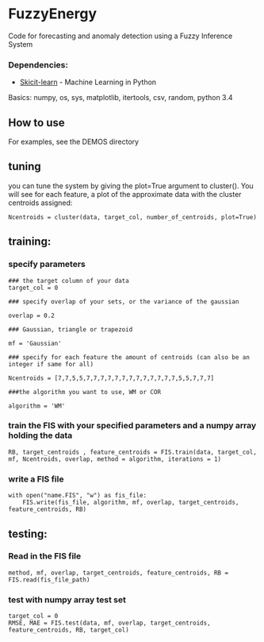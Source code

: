 # FuzzyEnergy
Code for forecasting and anomaly detection using a Fuzzy Inference System

### Dependencies:

* [Skicit-learn](http://scikit-learn.org/) - Machine Learning in Python

Basics: numpy, os, sys, matplotlib, itertools, csv, random, python 3.4

## How to use

For examples, see the DEMOS directory

## tuning
you can tune the system by giving the plot=True argument to cluster(). You will see for each feature, 
a plot of the approximate data with the cluster centroids assigned: 

```
Ncentroids = cluster(data, target_col, number_of_centroids, plot=True)
```

## training:

### specify parameters

```
### the target column of your data
target_col = 0

### specify overlap of your sets, or the variance of the gaussian

overlap = 0.2	

### Gaussian, triangle or trapezoid

mf = 'Gaussian'

### specify for each feature the amount of centroids (can also be an integer if same for all)

Ncentroids = [7,7,5,5,7,7,7,7,7,7,7,7,7,7,7,7,7,5,5,7,7,7]

###the algorithm you want to use, WM or COR

algorithm = 'WM' 
```

### train the FIS with your specified parameters and a numpy array holding the data

```
RB, target_centroids , feature_centroids = FIS.train(data, target_col, mf, Ncentroids, overlap, method = algorithm, iterations = 1)
```

### write a FIS file

```
with open("name.FIS", "w") as fis_file:
    FIS.write(fis_file, algorithm, mf, overlap, target_centroids, feature_centroids, RB)
```

## testing:

### Read in the FIS file

```
method, mf, overlap, target_centroids, feature_centroids, RB = FIS.read(fis_file_path)
```

### test with numpy array test set

```
target_col = 0
RMSE, MAE = FIS.test(data, mf, overlap, target_centroids, feature_centroids, RB, target_col)
```


















